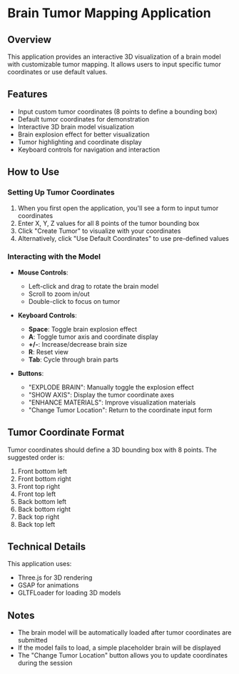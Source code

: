 # Brain Tumor Mapping Application

## Overview
This application provides an interactive 3D visualization of a brain model with customizable tumor mapping. It allows users to input specific tumor coordinates or use default values.

## Features
- Input custom tumor coordinates (8 points to define a bounding box)
- Default tumor coordinates for demonstration
- Interactive 3D brain model visualization
- Brain explosion effect for better visualization
- Tumor highlighting and coordinate display
- Keyboard controls for navigation and interaction

## How to Use

### Setting Up Tumor Coordinates
1. When you first open the application, you'll see a form to input tumor coordinates
2. Enter X, Y, Z values for all 8 points of the tumor bounding box
3. Click "Create Tumor" to visualize with your coordinates
4. Alternatively, click "Use Default Coordinates" to use pre-defined values

### Interacting with the Model
- **Mouse Controls**:
  - Left-click and drag to rotate the brain model
  - Scroll to zoom in/out
  - Double-click to focus on tumor

- **Keyboard Controls**:
  - **Space**: Toggle brain explosion effect
  - **A**: Toggle tumor axis and coordinate display
  - **+/-**: Increase/decrease brain size
  - **R**: Reset view
  - **Tab**: Cycle through brain parts

- **Buttons**:
  - "EXPLODE BRAIN": Manually toggle the explosion effect
  - "SHOW AXIS": Display the tumor coordinate axes
  - "ENHANCE MATERIALS": Improve visualization materials
  - "Change Tumor Location": Return to the coordinate input form

## Tumor Coordinate Format
Tumor coordinates should define a 3D bounding box with 8 points. The suggested order is:
1. Front bottom left
2. Front bottom right
3. Front top right
4. Front top left
5. Back bottom left
6. Back bottom right
7. Back top right
8. Back top left

## Technical Details
This application uses:
- Three.js for 3D rendering
- GSAP for animations
- GLTFLoader for loading 3D models

## Notes
- The brain model will be automatically loaded after tumor coordinates are submitted
- If the model fails to load, a simple placeholder brain will be displayed
- The "Change Tumor Location" button allows you to update coordinates during the session 